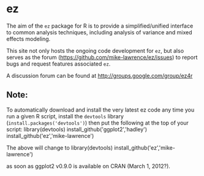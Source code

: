 # ez

The aim of the `ez` package for R is to provide a simplified/unified interface to common analysis techniques, including analysis of variance and mixed effects modeling. 

This site not only hosts the ongoing code development for `ez`, but also serves as the forum (https://github.com/mike-lawrence/ez/issues) to report bugs and request features associated `ez`.

A discussion forum can be found at http://groups.google.com/group/ez4r

## Note:

To automatically download and install the very latest ez code any time you run a given R script, install the `devtools` library (`install.packages('devtools')`) then put the following at the top of your script:
    library(devtools)
    install_github('ggplot2','hadley')
    install_github('ez','mike-lawrence')   

The above will change to
    library(devtools)
    install_github('ez','mike-lawrence')   

as soon as ggplot2 v0.9.0 is available on CRAN (March 1, 2012?).

